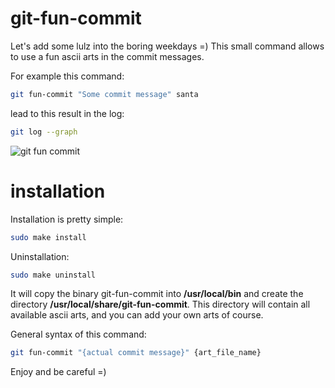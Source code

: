 git-fun-commit
==============

Let's add some lulz into the boring weekdays =)
This small command allows to use a fun ascii arts in the commit messages.

For example this command:
```bash
git fun-commit "Some commit message" santa
```
lead to this result in the log:
```bash
git log --graph
```
<img src='http://i43.tinypic.com/2vvpbp1.png' border='0' alt="git fun commit" />

installation
============
Installation is pretty simple:
```bash
sudo make install
```
Uninstallation:
```bash
sudo make uninstall
```
It will copy the binary git-fun-commit into <b>/usr/local/bin</b> and create the directory <b>/usr/local/share/git-fun-commit</b>. This directory will contain all available ascii arts, and you can add your own arts of course.

General syntax of this command:
```bash
git fun-commit "{actual commit message}" {art_file_name}
```

Enjoy and be careful =)
